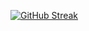 [![GitHub Streak](https://streak-stats.demolab.com/?user=hrachocode&theme=dark)](https://git.io/streak-stats)
